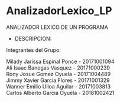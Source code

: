 # AnalizadorLexico_LP

ANALIZADOR LEXICO DE UN PROGRAMA

* DESCRIPCION:  


Integrantes del Grupo:  

Milady Jarissa Espinal Ponce - 20171001094  
Ali Isaac Banegas Vasquez - 20171000239    
Rony Josue Gomez Oyuela  - 20171004489  
Jimmy Xavier Garcia Flores - 20171001329  
Wanner Emilio Ulloa Aguilar - 20171003813   
Carlos Alberto Garcia Oyuela - 20181002421


